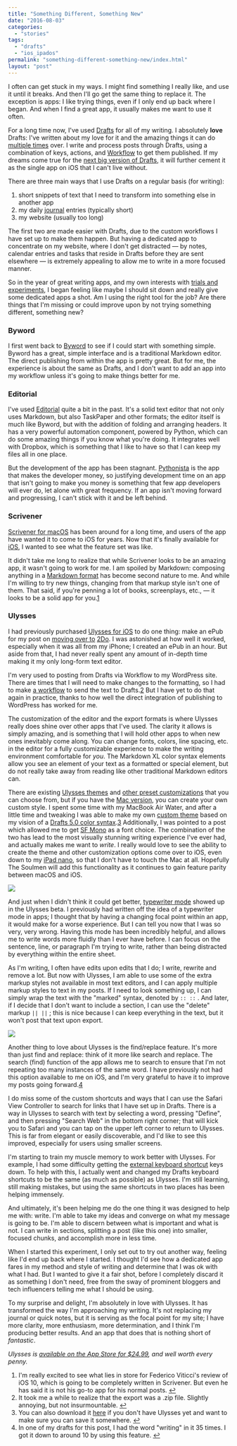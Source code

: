 ```yaml
---
title: "Something Different, Something New"
date: "2016-08-03"
categories: 
  - "stories"
tags: 
  - "drafts"
  - "ios_ipados"
permalink: "something-different-something-new/index.html"
layout: "post"
---
```


I often can get stuck in my ways. I might find something I really like, and use it until it breaks. And then I'll go get the same thing to replace it. The exception is apps: I like trying things, even if I only end up back where I began. And when I find a great app, it usually makes me want to use it often.

For a long time now, I've used [Drafts](https://geo.itunes.apple.com/us/app/drafts-4-quickly-capture-notes/id905337691?mt=8&uo=4&at=1001l4VZ&ct=nahumckme "Drafts on the App Store") for all of my writing. I absolutely **love** Drafts: I've written about my love for it and the amazing things it can do [multiple times](https://www.nahumck.me/tag/drafts/ "nahumck.me - Drafts posts") over. I write and process posts through Drafts, using a combination of keys, actions, and [Workflow](https://geo.itunes.apple.com/us/app/workflow-powerful-automation/id915249334?mt=8&uo=4&at=1001l4VZ&ct=nahumckme "Workflow on the App Store") to get them published. If my dreams come true for the [next big version of Drafts](https://www.nahumck.me/drafts-5-0-a-wish-list/ "nahumck.me - Drafts 5.0: A Wish List"), it will further cement it as the single app on iOS that I can't live without.

There are three main ways that I use Drafts on a regular basis (for writing):

1. short snippets of text that I need to transform into something else in another app
2. my daily [journal](https://www.nahumck.me/rolling-your-own/ "nahumck.mr - Rolling Your Own") entries (typically short)
3. my website (usually too long)

The first two are made easier with Drafts, due to the custom workflows I have set up to make them happen. But having a dedicated app to concentrate on my website, where I don't get distracted — by notes, calendar entries and tasks that reside in Drafts before they are sent elsewhere — is extremely appealing to allow me to write in a more focused manner.

So in the year of great writing apps, and my own interests with [trials and experiments](https://www.nahumck.me/trials-and-experiments "nahumck.me - Trials and Experiments"), I began feeling like maybe I should sit down and really give some dedicated apps a shot. Am I using the right tool for the job? Are there things that I'm missing or could improve upon by not trying something different, something new?

### Byword

I first went back to [Byword](https://geo.itunes.apple.com/us/app/byword/id482063361?mt=8&uo=4&at=1001l4VZ&ct=nahumckme "Byword on the App Store") to see if I could start with something simple. Byword has a great, simple interface and is a traditional Markdown editor. The direct publishing from within the app is pretty great. But for me, the experience is about the same as Drafts, and I don't want to add an app into my workflow unless it's going to make things better for me.

### Editorial

I've used [Editorial](https://geo.itunes.apple.com/us/app/editorial/id673907758?mt=8&uo=4&at=1001l4VZ&ct=nahumckme "Editorial on the App Store") quite a bit in the past. It's a solid text editor that not only uses Markdown, but also TaskPaper and other formats; the editor itself is much like Byword, but with the addition of folding and arranging headers. It has a very powerful automation component, powered by Python, which can do some amazing things if you know what you're doing. It integrates well with Dropbox, which is something that I like to have so that I can keep my files all in one place.

But the development of the app has been stagnant. [Pythonista](https://geo.itunes.apple.com/us/app/pythonista-3/id1085978097?mt=8&uo=4&at=1001l4VZ&ct=nahumckme "Pythonista on the App Store") is the app that makes the developer money, so justifying development time on an app that isn't going to make you money is something that few app developers will ever do, let alone with great frequency. If an app isn't moving forward and progressing, I can't stick with it and be left behind.

### Scrivener

[Scrivener for macOS](https://geo.itunes.apple.com/us/app/scrivener/id418889511?mt=12&uo=4&at=1001l4VZ&ct=nahumckme "Scrivener on the Mac App Store ") has been around for a long time, and users of the app have wanted it to come to iOS for years. Now that it's finally available for [iOS](https://geo.itunes.apple.com/us/app/scrivener/id972387337?mt=8&uo=4&at=1001l4VZ&ct=nahumckme "Scrivener on the App Store"), I wanted to see what the feature set was like.

It didn't take me long to realize that while Scrivener looks to be an amazing app, it wasn't going to work for me. I am spoiled by Markdown: composing anything in a [Markdown format](http://daringfireball.net/projects/markdown/ "Daring Fireball - Markdown") has become second nature to me. And while I'm willing to try new things, changing from that markup style isn't one of them. That said, if you're penning a lot of books, screenplays, etc., — it looks to be a solid app for you.[1](#fn1)

### Ulysses

I had previously purchased [Ulysses for iOS](https://geo.itunes.apple.com/us/app/ulysses/id950335311?mt=8&uo=4&at=1001l4VZ&ct=nahumckme "Ulysses on the App Store") to do one thing: make an ePub for my post on [moving over to](https://www.nahumck.me/move-your-thoughts-to-2do "nahumck.me - Move Your Thoughts to 2Do") [2Do](https://geo.itunes.apple.com/us/app/2do/id303656546?mt=8&uo=4&at=1001l4VZ&ct=nahumckme "2Do on the App Store"). I was astonished at how well it worked, especially when it was all from my iPhone; I created an ePub in an hour. But aside from that, I had never really spent any amount of in-depth time making it my only long-form text editor.

I'm very used to posting from Drafts via Workflow to my WordPress site. There are times that I will need to make changes to the formatting, so I had to make [a workflow](https://workflow.is/workflows/b7d5805192534d809fb37d0a457e83ba "Workflow - Ulysses → Drafts") to send the text to Drafts.[2](#fn2) But I have yet to do that again in practice, thanks to how well the direct integration of publishing to WordPress has worked for me.

The customization of the editor and the export formats is where Ulysses really does shine over other apps that I've used. The clarity it allows is simply amazing, and is something that I will hold other apps to when new ones inevitably come along. You can change fonts, colors, line spacing, etc. in the editor for a fully customizable experience to make the writing environment comfortable for _you_. The Markdown XL color syntax elements allow you see an element of your text as a formatted or special element, but do not really take away from reading like other traditional Markdown editors can.

There are existing [Ulysses themes](http://styles.ulyssesapp.com/tagged/Theme "Ulysses Style Exchange - Themes") and [other preset customizations](http://styles.ulyssesapp.com/ "Ulysses Style Exchange") that you can choose from, but if you have the [Mac version](https://geo.itunes.apple.com/us/app/ulysses/id623795237?mt=12&uo=4&at=1001l4VZ&ct=nahumckme "Ulysses on the Mac App Store"), you can create your own custom style. I spent some time with my MacBook Air Water, and after a little time and tweaking I was able to make my own [custom theme](http://styles.ulyssesapp.com/bundle/Drafts+5.0/57a1dbbb0d7f933124cbe659 "Drafts 5.0 Theme - Ulysses Style Exchange") based on my vision of a [Drafts 5.0 color syntax](https://www.nahumck.me/drafts-5-0-a-wish-list/ "nahumck.me - Drafts 5.0: A Wish List").[3](#fn3) Additionally, I was pointed to a post which allowed me to get [SF Mono](http://jschaible.com/sf-mono-font/ "SF Mono Font") as a font choice. The combination of the two has lead to the most visually stunning writing experience I've ever had, and actually makes me want to _write_. I really would love to see the ability to create the theme and other customization options come over to iOS, even down to my [iPad nano](https://www.nahumck.me/making-a-case-for-the-iphone-pro "nahumck.me - Making a Case for the iPhone Pro"), so that I don't have to touch the Mac at all. Hopefully The Soulmen will add this functionality as it continues to gain feature parity between macOS and iOS.

![](/images/Drafts-5.0-Theme.jpeg)

And just when I didn't think it could get better, [typewriter mode](http://www.ulyssesapp.com/press/releases/16-07-28-Ulysses-2.6-WordPress.pdf "Ulysses 2.6 Release Notes (PDF)") showed up in the Ulysses beta. I previously had written off the idea of a typewriter mode in apps; I thought that by having a changing focal point within an app, it would make for a worse experience. But I can tell you now that I was so very, very wrong. Having this mode has been incredibly helpful, and allows me to write words more fluidly than I ever have before. I can focus on the sentence, line, or paragraph I'm trying to write, rather than being distracted by everything within the entire sheet.

As I'm writing, I often have edits upon edits that I do; I write, rewrite and remove a lot. But now with Ulysses, I am able to use some of the extra markup styles not available in most text editors, and I can apply multiple markup styles to text in my posts. If I need to look something up, I can simply wrap the text with the "marked" syntax, denoted by `:: ::` . And later, if I decide that I don't want to include a section, I can use the "delete" markup `|| ||` ; this is nice because I can keep everything in the text, but it won't post that text upon export.

![](/images/Ulysses-Multiple-Markup.jpeg)

Another thing to love about Ulysses is the find/replace feature. It's more than just find and replace: think of it more like search and replace. The search (find) function of the app allows me to search to ensure that I'm not repeating too many instances of the same word. I have previously not had this option available to me on iOS, and I'm very grateful to have it to improve my posts going forward.[4](#fn4)

I do miss some of the custom shortcuts and ways that I can use the Safari View Controller to search for links that I have set up in Drafts. There is a way in Ulysses to search with text by selecting a word, pressing "Define", and then pressing "Search Web" in the bottom right corner; that will kick you to Safari and you can tap on the upper left corner to return to Ulysses. This is far from elegant or easily discoverable, and I'd like to see this improved, especially for users using smaller screens.

I'm starting to train my muscle memory to work better with Ulysses. For example, I had some difficulty getting the [external keyboard shortcut](http://media.the-soulmen.com/ulyssesapp/resources/blog/Ulysses%20for%20iOS%20Shortcuts.pdf "Ulysses Keyboard Shortcuts (PDF)") keys down. To help with this, I actually went and changed my Drafts keyboard shortcuts to be the same (as much as possible) as Ulysses. I'm still learning, still making mistakes, but using the same shortcuts in two places has been helping immensely.

And ultimately, it's been helping me do the one thing it was designed to help me with: write. I'm able to take my ideas and converge on what my message is going to be. I'm able to discern between what is important and what is not. I can write in sections, splitting a post (like this one) into smaller, focused chunks, and accomplish more in less time.

When I started this experiment, I only set out to try out another way, feeling like I'd end up back where I started. I thought I'd see how a dedicated app fares in my method and style of writing and determine that I was ok with what I had. But I wanted to give it a fair shot, before I completely discard it as something I don't need, free from the sway of prominent bloggers and tech influencers telling me what I should be using.

To my surprise and delight, I'm absolutely in love with Ulysses. It has transformed the way I'm approaching my writing. It's not replacing my journal or quick notes, but it is serving as the focal point for my site; I have more clarity, more enthusiasm, more determination, and I think I'm producing better results. And an app that does that is nothing short of _fantastic_.

_Ulysses is [available on the App Store for $24.99](https://geo.itunes.apple.com/us/app/ulysses/id950335311?mt=8&uo=4&at=1001l4VZ&ct=nahumckme "Ulysses on the App Store"), and well worth every penny._

1. I'm really excited to see what lies in store for Federico Viticci's review of iOS 10, which is going to be completely written in Scrivener. But even he has said it is not his go-to app for his normal posts. [↩](#ffn1)
2. It took me a while to realize that the export was a .zip file. Slightly annoying, but not insurmountable. [↩](#ffn2)
3. You can also download it [here](https://dl.dropbox.com/s/jz7f5ceqfe9uwf1/Drafts%205.0.ultheme?dl=0 "Drafts 5.0 Concept Theme") if you don't have Ulysses yet and want to make sure you can save it somewhere. [↩](#ffn3)
4. In one of my drafts for this post, I had the word "writing" in it 35 times. I got it down to around 10 by using this feature. [↩](#ffn4)
